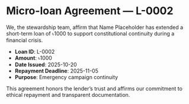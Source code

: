 # Micro-loan Agreement — L-0002

We, the stewardship team, affirm that Name Placeholder has extended a short-term loan of ৳1000 to support constitutional continuity during a financial crisis.

- **Loan ID**: L-0002
- **Amount**: ৳1000
- **Date Issued**: 2025-10-20
- **Repayment Deadline**: 2025-11-05
- **Purpose**: Emergency campaign continuity

This agreement honors the lender’s trust and affirms our commitment to ethical repayment and transparent documentation.
